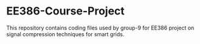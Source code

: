 # EE386-Course-Project
This repository contains coding files used by group-9 for EE386 project on signal compression techniques for smart grids.
